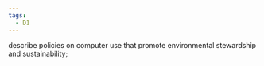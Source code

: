 ```yaml
---
tags:
  - D1
---
```

describe policies on computer use that promote environmental stewardship and sustainability;